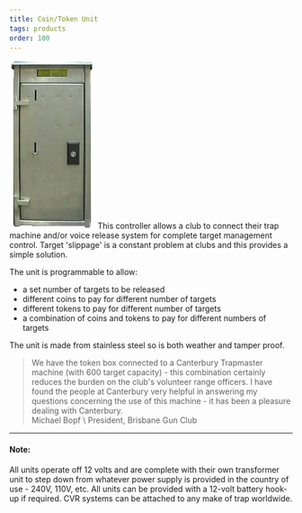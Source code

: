 ```yaml
---
title: Coin/Token Unit
tags: products
order: 100
---
```


![Coin Token][1] This controller allows a club to connect their trap machine and/or voice release system for complete target management control. Target 'slippage' is a constant problem at clubs and this provides a simple solution.
                        
The unit is programmable to allow:

- a set number of targets to be released
- different coins to pay for different number of targets
- different tokens to pay for different number of targets
- a combination of coins and tokens to pay for different numbers of targets

The unit is made from stainless steel so is both weather and tamper proof. 

> We have the token box connected to a Canterbury Trapmaster machine (with 600 target capacity) - this combination certainly reduces the burden on the club's volunteer range officers.
> I have found the people at Canterbury very helpful in answering my questions concerning the use of this machine - it has been a pleasure dealing with Canterbury.  
> Michael Bopf \\
> President, Brisbane Gun Club

---

#### Note:
All units operate off 12 volts and are complete with their own transformer unit to step down from whatever power supply is provided in the country of use - 240V, 110V, etc. All units can be provided with a 12-volt battery hook-up if required. CVR systems can be attached to any make of trap worldwide.

[1]: images/product_coin_token.gif